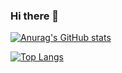 ### Hi there 👋

[![Anurag's GitHub stats](https://github-readme-stats.vercel.app/api?username=tin-r9)](https://github.com/anuraghazra/github-readme-stats)

[![Top Langs](https://github-readme-stats.vercel.app/api/top-langs/?username=tin-r9)](https://github.com/anuraghazra/github-readme-stats)

